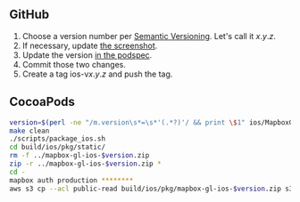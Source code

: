 ## GitHub

1. Choose a version number per [Semantic Versioning](http://semver.org/). Let's call it _x_._y_._z_.
1. If necessary, update [the screenshot](https://github.com/mapbox/mapbox-gl-native/blob/master/ios/screenshot.png).
1. Update the version [in the podspec](https://github.com/mapbox/mapbox-gl-native/blob/master/ios/MapboxGL.podspec#L4). 
1. Commit those two changes.
1. Create a tag ios-v<i>x</i>._y_._z_ and push the tag. 

## CocoaPods

```bash
version=$(perl -ne "/m.version\s*=\s*'(.*?)'/ && print \$1" ios/MapboxGL.podspec)
make clean
./scripts/package_ios.sh
cd build/ios/pkg/static/
rm -f ../mapbox-gl-ios-$version.zip
zip -r ../mapbox-gl-ios-$version.zip *
cd -
mapbox auth production ********
aws s3 cp --acl public-read build/ios/pkg/mapbox-gl-ios-$version.zip s3://mapbox/mapbox-gl-native/ios/mapbox-gl-ios-$version.zip
```